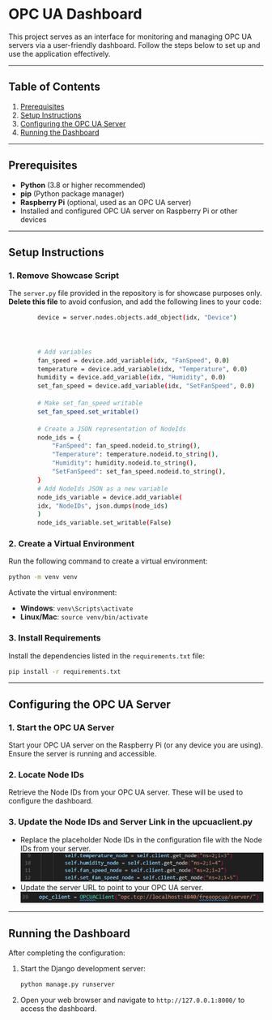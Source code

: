 # OPC UA Dashboard

This project serves as an interface for monitoring and managing OPC UA servers via a user-friendly dashboard. Follow the steps below to set up and use the application effectively.

---

## Table of Contents
1. [Prerequisites](#prerequisites)
2. [Setup Instructions](#setup-instructions)
3. [Configuring the OPC UA Server](#configuring-the-opc-ua-server)
4. [Running the Dashboard](#running-the-dashboard)

---

## Prerequisites

- **Python** (3.8 or higher recommended)
- **pip** (Python package manager)
- **Raspberry Pi** (optional, used as an OPC UA server)
- Installed and configured OPC UA server on Raspberry Pi or other devices

---

## Setup Instructions

### 1. Remove Showcase Script
The `server.py` file provided in the repository is for showcase purposes only. **Delete this file** to avoid confusion, and add the following lines to your code:

```bash
        device = server.nodes.objects.add_object(idx, "Device")
        
        

        # Add variables
        fan_speed = device.add_variable(idx, "FanSpeed", 0.0)
        temperature = device.add_variable(idx, "Temperature", 0.0)
        humidity = device.add_variable(idx, "Humidity", 0.0)
        set_fan_speed = device.add_variable(idx, "SetFanSpeed", 0.0)

        # Make set_fan_speed writable
        set_fan_speed.set_writable()

        # Create a JSON representation of NodeIds
        node_ids = {
            "FanSpeed": fan_speed.nodeid.to_string(),
            "Temperature": temperature.nodeid.to_string(),
            "Humidity": humidity.nodeid.to_string(),
            "SetFanSpeed": set_fan_speed.nodeid.to_string(),
        }
        # Add NodeIds JSON as a new variable
        node_ids_variable = device.add_variable(
        idx, "NodeIDs", json.dumps(node_ids)
        )
        node_ids_variable.set_writable(False)
```

### 2. Create a Virtual Environment
Run the following command to create a virtual environment:
```bash
python -m venv venv
```
Activate the virtual environment:
- **Windows**: `venv\Scripts\activate`
- **Linux/Mac**: `source venv/bin/activate`

### 3. Install Requirements
Install the dependencies listed in the `requirements.txt` file:
```bash
pip install -r requirements.txt
```

---

## Configuring the OPC UA Server

### 1. Start the OPC UA Server
Start your OPC UA server on the Raspberry Pi (or any device you are using). Ensure the server is running and accessible.

### 2. Locate Node IDs
Retrieve the Node IDs from your OPC UA server. These will be used to configure the dashboard.

### 3. Update the Node IDs and Server Link in the upcuaclient.py
- Replace the placeholder Node IDs in the configuration file with the Node IDs from your server.
    ![Alt text](./Screenshot%202025-01-13%20075437.png)
- Update the server URL to point to your OPC UA server.
    ![Alt text](./Screenshot%202025-01-13%20075615.png)


---

## Running the Dashboard

After completing the configuration:
1. Start the Django development server:
   ```bash
   python manage.py runserver
   ```
2. Open your web browser and navigate to `http://127.0.0.1:8000/` to access the dashboard.



